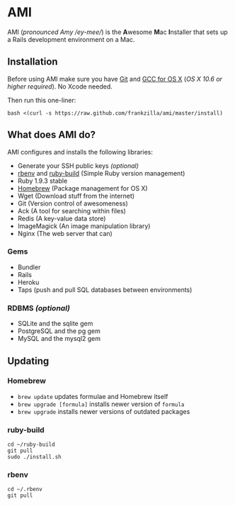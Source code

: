 # AMI

AMI (_pronounced Amy /ey-mee/_) is the **A**wesome **M**ac **I**nstaller that sets up a Rails development environment on a Mac.

## Installation

Before using AMI make sure you have [Git](http://git-scm.com/) and [GCC for OS X](https://github.com/kennethreitz/osx-gcc-installer) (_OS X 10.6 or higher required_). No Xcode needed.

Then run this one-liner:

    bash <(curl -s https://raw.github.com/frankzilla/ami/master/install)

## What does AMI do?

AMI configures and installs the following libraries:

* Generate your SSH public keys _(optional)_
* [rbenv](https://github.com/sstephenson/rbenv) and [ruby-build](https://github.com/sstephenson/ruby-build) (Simple Ruby version management)
* Ruby 1.9.3 stable
* [Homebrew](https://github.com/mxcl/homebrew) (Package management for OS X)
* Wget (Download stuff from the internet)
* Git (Version control of awesomeness)
* Ack (A tool for searching within files)
* Redis (A key-value data store)
* ImageMagick (An image manipulation library)
* Nginx (The web server that can)

### Gems

* Bundler
* Rails
* Heroku
* Taps (push and pull SQL databases between environments)

### RDBMS _(optional)_

* SQLite and the sqlite gem
* PostgreSQL and the pg gem
* MySQL and the mysql2 gem

## Updating

### Homebrew

* `brew update` updates formulae and Homebrew itself
* `brew upgrade [formula]` installs newer version of `formula`
* `brew upgrade` installs newer versions of outdated packages


### ruby-build

    cd ~/ruby-build
    git pull
    sudo ./install.sh

### rbenv

    cd ~/.rbenv
    git pull

